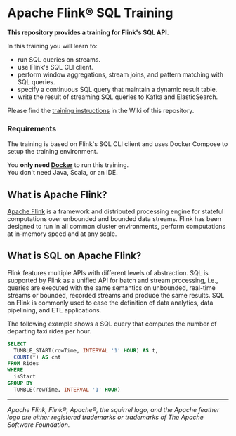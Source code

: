 # Apache Flink® SQL Training

**This repository provides a training for Flink's SQL API.**

In this training you will learn to:

* run SQL queries on streams.
* use Flink's SQL CLI client.
* perform window aggregations, stream joins, and pattern matching with SQL queries.
* specify a continuous SQL query that maintain a dynamic result table.
* write the result of streaming SQL queries to Kafka and ElasticSearch.

Please find the [training instructions](https://github.com/ververica/sql-training/wiki) in the Wiki of this repository.

### Requirements

The training is based on Flink's SQL CLI client and uses Docker Compose to setup the training environment.

You **only need [Docker](https://www.docker.com/)** to run this training. </br>
You don't need Java, Scala, or an IDE.

## What is Apache Flink?

[Apache Flink](https://flink.apache.org) is a framework and distributed processing engine for stateful computations over unbounded and bounded data streams. Flink has been designed to run in all common cluster environments, perform computations at in-memory speed and at any scale.

## What is SQL on Apache Flink?

Flink features multiple APIs with different levels of abstraction. SQL is supported by Flink as a unified API for batch and stream processing, i.e., queries are executed with the same semantics on unbounded, real-time streams or bounded, recorded streams and produce the same results. SQL on Flink is commonly used to ease the definition of data analytics, data pipelining, and ETL applications.

The following example shows a SQL query that computes the number of departing taxi rides per hour. 

```sql
SELECT
  TUMBLE_START(rowTime, INTERVAL '1' HOUR) AS t,
  COUNT(*) AS cnt
FROM Rides
WHERE
  isStart
GROUP BY 
  TUMBLE(rowTime, INTERVAL '1' HOUR)
```

----

*Apache Flink, Flink®, Apache®, the squirrel logo, and the Apache feather logo are either registered trademarks or trademarks of The Apache Software Foundation.*
